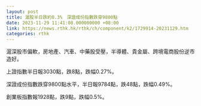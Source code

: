 ```yaml
---
layout: post
title: 滬股半日跌約0.3%　深證成份指數跌穿9800點
date: 2023-11-29 11:41:08.000000000 +08:00
link: https://news.rthk.hk/rthk/ch/component/k2/1729914-20231129.htm
categories: rthk
---
```


滬深股市偏軟，房地產、汽車、中藥股受壓，半導體、貴金屬、跨境電商股份逆市造好。

上證指數半日報3030點，跌8點，跌幅0.27%。

深證成份指數跌穿9800點水平，半日報9784點，跌48點，跌幅0.49%。

創業板指數報1928點，跌9點，跌幅0.5%。
